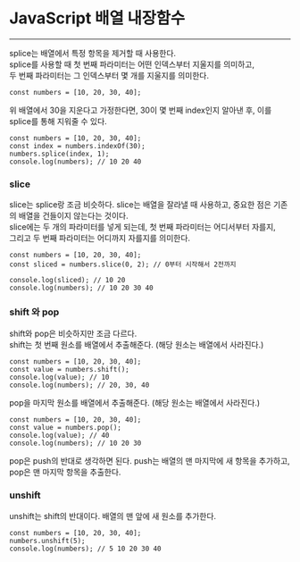 # JavaScript 배열 내장함수
***
  
splice는 배열에서 특정 항목을 제거할 때 사용한다.  
splice를 사용할 때 첫 번째 파라미터는 어떤 인덱스부터 지울지를 의미하고,  
두 번째 파라미터는 그 인덱스부터 몇 개를 지울지를 의미한다.
```
const numbers = [10, 20, 30, 40];
```
위 배열에서 30을 지운다고 가정한다면, 30이 몇 번째 index인지 알아낸 후, 이를 splice를 통해 지워줄 수 있다.
```
const numbers = [10, 20, 30, 40];
const index = numbers.indexOf(30);
numbers.splice(index, 1);
console.log(numbers); // 10 20 40
```
### slice
slice는 splice랑 조금 비슷하다. slice는 배열을 잘라낼 때 사용하고, 중요한 점은 기존의 배열을 건들이지 않는다는 것이다.  
slice에는 두 개의 파라미터를 넣게 되는데, 첫 번째 파라미터는 어디서부터 자를지,  
그리고 두 번째 파라미터는 어디까지 자를지를 의미한다.
```
const numbers = [10, 20, 30, 40];
const sliced = numbers.slice(0, 2); // 0부터 시작해서 2전까지

console.log(sliced); // 10 20
console.log(numbers); // 10 20 30 40
```
### shift 와 pop
shift와 pop은 비슷하지만 조금 다르다.  
shift는 첫 번째 원소를 배열에서 추출해준다. (해당 원소는 배열에서 사라진다.)  
```
const numbers = [10, 20, 30, 40];
const value = numbers.shift();
console.log(value); // 10
console.log(numbers); // 20, 30, 40
```
pop을 마지막 원소를 배열에서 추출해준다. (해당 원소는 배열에서 사라진다.)
```
const numbers = [10, 20, 30, 40];
const value = numbers.pop();
console.log(value); // 40
console.log(numbers); // 10 20 30
```
pop은 push의 반대로 생각하면 된다. push는 배열의 맨 마지막에 새 항목을 추가하고, pop은 맨 마지막 항목을 추출한다.
### unshift
unshift는 shift의 반대이다.  배열의 맨 앞에 새 원소를 추가한다.
```
const numbers = [10, 20, 30, 40];
numbers.unshift(5);
console.log(numbers); // 5 10 20 30 40
```
